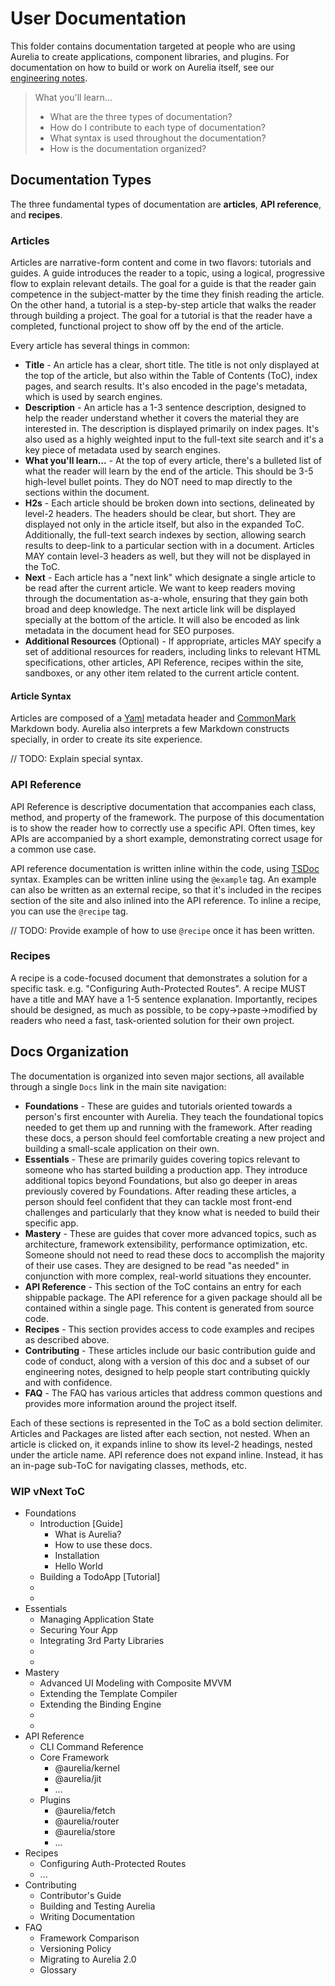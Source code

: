 # User Documentation

This folder contains documentation targeted at people who are using Aurelia to create applications, component libraries, and plugins. For documentation on how to build or work on Aurelia itself, see our [engineering notes](../engineering-notes/README.md).

> What you'll learn...
> * What are the three types of documentation?
> * How do I contribute to each type of documentation?
> * What syntax is used throughout the documentation?
> * How is the documentation organized?

## Documentation Types

The three fundamental types of documentation are **articles**, **API reference**, and **recipes**.

### Articles

Articles are narrative-form content and come in two flavors: tutorials and guides. A guide introduces the reader to a topic, using a logical, progressive flow to explain relevant details. The goal for a guide is that the reader gain competence in the subject-matter by the time they finish reading the article. On the other hand, a tutorial is a step-by-step article that walks the reader through building a project. The goal for a tutorial is that the reader have a completed, functional project to show off by the end of the article.

Every article has several things in common:

* **Title** - An article has a clear, short title. The title is not only displayed at the top of the article, but also within the Table of Contents (ToC), index pages, and search results. It's also encoded in the page's metadata, which is used by search engines.
* **Description** - An article has a 1-3 sentence description, designed to help the reader understand whether it covers the material they are interested in. The description is displayed primarily on index pages. It's also used as a highly weighted input to the full-text site search and it's a key piece of metadata used by search engines.
* **What you'll learn...** - At the top of every article, there's a bulleted list of what the reader will learn by the end of the article. This should be 3-5 high-level bullet points. They do NOT need to map directly to the sections within the document.
* **H2s** - Each article should be broken down into sections, delineated by level-2 headers. The headers should be clear, but short. They are displayed not only in the article itself, but also in the expanded ToC. Additionally, the full-text search indexes by section, allowing search results to deep-link to a particular section with in a document. Articles MAY contain level-3 headers as well, but they will not be displayed in the ToC.
* **Next** - Each article has a "next link" which designate a single article to be read after the current article. We want to keep readers moving through the documentation as-a-whole, ensuring that they gain both broad and deep knowledge. The next article link will be displayed specially at the bottom of the article. It will also be encoded as link metadata in the document head for SEO purposes.
* **Additional Resources** (Optional) - If appropriate, articles MAY specify a set of additional resources for readers, including links to relevant HTML specifications, other articles, API Reference, recipes within the site, sandboxes, or any other item related to the current article content.

#### Article Syntax

Articles are composed of a [Yaml](https://yaml.org/) metadata header and [CommonMark](https://commonmark.org/) Markdown body. Aurelia also interprets a few Markdown constructs specially, in order to create its site experience.

// TODO: Explain special syntax.

### API Reference

API Reference is descriptive documentation that accompanies each class, method, and property of the framework. The purpose of this documentation is to show the reader how to correctly use a specific API. Often times, key APIs are accompanied by a short example, demonstrating correct usage for a common use case.

API reference documentation is written inline within the code, using [TSDoc](https://github.com/Microsoft/tsdoc) syntax. Examples can be written inline using the `@example` tag. An example can also be written as an external recipe, so that it's included in the recipes section of the site and also inlined into the API reference. To inline a recipe, you can use the `@recipe` tag.

// TODO: Provide example of how to use `@recipe` once it has been written.

### Recipes

A recipe is a code-focused document that demonstrates a solution for a specific task. e.g. "Configuring Auth-Protected Routes". A recipe MUST have a title and MAY have a 1-5 sentence explanation. Importantly, recipes should be designed, as much as possible, to be copy->paste->modified by readers who need a fast, task-oriented solution for their own project.

## Docs Organization

The documentation is organized into seven major sections, all available through a single `Docs` link in the main site navigation:

* **Foundations** - These are guides and tutorials oriented towards a person's first encounter with Aurelia. They teach the foundational topics needed to get them up and running with the framework. After reading these docs, a person should feel comfortable creating a new project and building a small-scale application on their own.
* **Essentials** - These are primarily guides covering topics relevant to someone who has started building a production app. They introduce additional topics beyond Foundations, but also go deeper in areas previously covered by Foundations. After reading these articles, a person should feel confident that they can tackle most front-end challenges and particularly that they know what is needed to build their specific app.
* **Mastery** - These are guides that cover more advanced topics, such as architecture, framework extensibility, performance optimization, etc. Someone should not need to read these docs to accomplish the majority of their use cases. They are designed to be read "as needed" in conjunction with more complex, real-world situations they encounter.
* **API Reference** - This section of the ToC contains an entry for each shippable package. The API reference for a given package should all be contained within a single page. This content is generated from source code.
* **Recipes** - This section provides access to code examples and recipes as described above.
* **Contributing** - These articles include our basic contribution guide and code of conduct, along with a version of this doc and a subset of our engineering notes, designed to help people start contributing quickly and with confidence.
* **FAQ** - The FAQ has various articles that address common questions and provides more information around the project itself.

Each of these sections is represented in the ToC as a bold section delimiter. Articles and Packages are listed after each section, not nested. When an article is clicked on, it expands inline to show its level-2 headings, nested under the article name. API reference does not expand inline. Instead, it has an in-page sub-ToC for navigating classes, methods, etc.

### WIP vNext ToC

* Foundations
  * Introduction [Guide]
    * What is Aurelia?
    * How to use these docs.
    * Installation
    * Hello World
  * Building a TodoApp [Tutorial]
  *
  *
* Essentials
  * Managing Application State
  * Securing Your App
  * Integrating 3rd Party Libraries
  *
  *
* Mastery
  * Advanced UI Modeling with Composite MVVM
  * Extending the Template Compiler
  * Extending the Binding Engine
  *
  *
* API Reference
  * CLI Command Reference
  * Core Framework
    * @aurelia/kernel
    * @aurelia/jit
    * ...
  * Plugins
    * @aurelia/fetch
    * @aurelia/router
    * @aurelia/store
    * ...
* Recipes
  * Configuring Auth-Protected Routes
  * ...
* Contributing
  * Contributor's Guide
  * Building and Testing Aurelia
  * Writing Documentation
* FAQ
  * Framework Comparison
  * Versioning Policy
  * Migrating to Aurelia 2.0
  * Glossary
